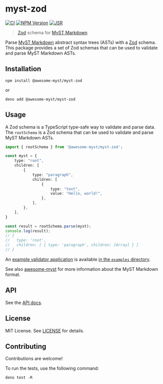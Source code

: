 # myst-zod

[![CI](https://github.com/awesome-myst/myst-zod/actions/workflows/test.yml/badge.svg)](https://github.com/awesome-myst/myst-zod/actions/workflows/test.yml)
[![NPM Version](https://img.shields.io/npm/v/%40awesome-myst/myst-zod?style=flat)](https://www.npmjs.com/package/@awesome-myst/myst-zod)
[![JSR](https://jsr.io/badges/@awesome-myst/myst-zod)](https://jsr.io/@awesome-myst/myst-zod)

> [Zod] schema for [MyST Markdown]

Parse [MyST Markdown] abstract syntax trees (ASTs) with a [Zod] schema. This package provides a set of Zod schemas that can be used to validate and parse MyST Markdown ASTs.

## Installation

```shell
npm install @awesome-myst/myst-zod
```
or

```shell
deno add @awesome-myst/myst-zod
```

## Usage

A Zod schema is a TypeScript type-safe way to validate and parse data. The `rootSchema` is a Zod schema that can be used to validate and parse MyST Markdown ASTs.

```typescript
import { rootSchema } from '@awesome-myst/myst-zod';

const myst = {
    type: "root",
    children: [
        {
            type: "paragraph",
            children: [
                {
                    type: "text",
                    value: "Hello, world!",
                },
            ],
        },
    ],
}

const result = rootSchema.parse(myst);
console.log(result);
// {
//   type: 'root',
//   children: [ { type: 'paragraph', children: [Array] } ]
// }
```

An [example validator application](https://awesome-myst.github.io/myst-zod/examples/validator/) is available [in the `examples` directory](https://github.com/awesome-myst/myst-zod/blob/aaf48d575310e07d1c8795d935af3836f4d578be/examples/validator/index.html#L56-L62).

See also [awesome-myst] for more information about the MyST Markdown format.

## API

See the [API docs](https://jsr.io/@awesome-myst/myst-zod/doc).

## License

MIT License. See [LICENSE](./LICENSE.txt) for details.

## Contributing

Contributions are welcome!

To run the tests, use the following command:

```shell
deno test -R
```

[awesome-myst]: https://github.com/awesome-myst/awesome-myst
[Zod]: https://zod.dev/
[MyST Markdown]: https://mystmd.org/